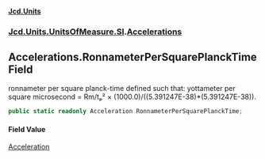 #### [Jcd.Units](index.md 'index')

### [Jcd.Units.UnitsOfMeasure.SI](Jcd.Units.UnitsOfMeasure.SI.md 'Jcd.Units.UnitsOfMeasure.SI').[Accelerations](Accelerations.md 'Jcd.Units.UnitsOfMeasure.SI.Accelerations')

## Accelerations.RonnameterPerSquarePlanckTime Field

ronnameter per square planck-time defined such that: yottameter per square microsecond = Rm/tₚ² ×
(1000.0)/((5.391247E-38)*(5.391247E-38)).

```csharp
public static readonly Acceleration RonnameterPerSquarePlanckTime;
```

#### Field Value

[Acceleration](Acceleration.md 'Jcd.Units.UnitTypes.Acceleration')